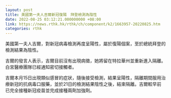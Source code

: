 ```yaml
---
layout: post
title: 美國第一夫人吉爾新冠復陽　拜登檢測為陰性
date: 2022-08-25 03:12:21.000000000 +08:00
link: https://news.rthk.hk/rthk/ch/component/k2/1663957-20220825.htm
categories: rthk
---
```


美國第一夫人吉爾，對新冠病毒檢測再度呈陽性，屬於復陽個案，至於總統拜登的檢測結果為陰性。

吉爾的發言人表示，吉爾目前沒有出現病徵，她將留在特拉華州並重新進入隔離。白宮醫療團隊已經通知密切接觸者。

吉爾本月15日出現類似感冒的症狀，隨後接受檢測，結果呈陽性，隔離期間服用治療新冠的抗病毒口服藥，並於21日的檢測結果陰性之後，結束隔離。吉爾較早前已完全接種新冠疫苗並完成接種兩劑加強劑。
